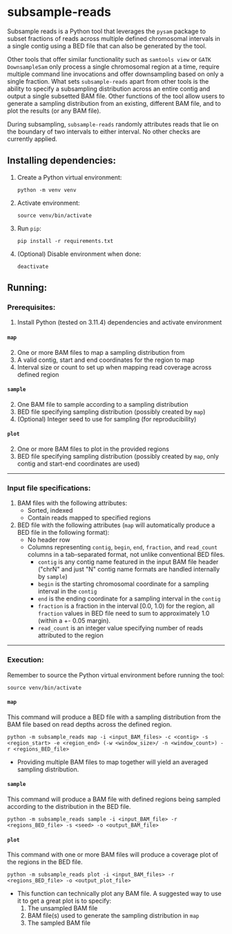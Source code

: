 # subsample-reads
Subsample reads is a Python tool that leverages the `pysam` package to subset fractions of reads across multiple defined chromosomal intervals in a single contig using a BED file that can also be generated by the tool.

Other tools that offer similar functionality such as `samtools view` or `GATK DownsampleSam` only process a single chromosomal region at a time, require multiple command line invocations and offer downsampling based on only a single fraction. What sets `subsample-reads` apart from other tools is the ability to specify a subsampling distribution across an entire contig and output a single subsetted BAM file. Other functions of the tool allow users to generate a sampling distribution from an existing, different BAM file, and to plot the results (or any BAM file).

During subsampling, `subsample-reads` randomly attributes reads that lie on the boundary of two intervals to either interval. No other checks are currently applied.

## Installing dependencies:
1. Create a Python virtual environment:
    
    `python -m venv venv`
1. Activate environment:
    
    `source venv/bin/activate`
1. Run `pip`:

    `pip install -r requirements.txt`
1. (Optional) Disable environment when done:

    `deactivate`

## Running:

### Prerequisites:

1. Install Python (tested on 3.11.4) dependencies and activate environment

#### `map`
2. One or more BAM files to map a sampling distribution from
3. A valid contig, start and end coordinates for the region to map
4. Interval size or count to set up when mapping read coverage across defined region

#### `sample`
2. One BAM file to sample according to a sampling distribution
3. BED file specifying sampling distribution (possibly created by `map`)
4. (Optional) Integer seed to use for sampling (for reproducibility)

#### `plot`
2. One or more BAM files to plot in the provided regions
3. BED file specifying sampling distribution (possibly created by `map`, only contig and start-end coordinates are used)

---

### Input file specifications:

1. BAM files with the following attributes:
    * Sorted, indexed
    * Contain reads mapped to specified regions
2. BED file with the following attributes (`map` will automatically produce a BED file in the following format):
    * No header row
    * Columns representing `contig`, `begin`, `end`, `fraction`, and `read_count` columns in a tab-separated format, not unlike conventional BED files. 
        - `contig` is any contig name featured in the input BAM file header ("chrN" and just "N" contig name formats are handled internally by `sample`)
        - `begin` is the starting chromosomal coordinate for a sampling interval in the `contig`
        - `end` is the ending coordinate for a sampling interval in the `contig`
        - `fraction` is a fraction in the interval [0.0, 1.0) for the region, all `fraction` values in BED file need to sum to approximately 1.0 (within a +- 0.05 margin).
        - `read_count` is an integer value specifying number of reads attributed to the region

---

### Execution:

Remember to source the Python virtual environment before running the tool:
```{python}
source venv/bin/activate
```

#### `map`
This command will produce a BED file with a sampling distribution from the BAM file based on read depths across the defined region.
```{python}
python -m subsample_reads map -i <input_BAM_files> -c <contig> -s <region_start> -e <region_end> (-w <window_size>/ -n <window_count>) -r <regions_BED_file>
```
- Providing multiple BAM files to map together will yield an averaged sampling distribution.

#### `sample`
This command will produce a BAM file with defined regions being sampled according to the distribution in the BED file.
```{python}
python -m subsample_reads sample -i <input_BAM_file> -r <regions_BED_file> -s <seed> -o <output_BAM_file>
```

#### `plot`
This command with one or more BAM files will produce a coverage plot of the regions in the BED file.
```{python}
python -m subsample_reads plot -i <input_BAM_files> -r <regions_BED_file> -o <output_plot_file>
```
- This function can technically plot any BAM file. A suggested way to use it to get a great plot is to specify:
    1. The unsampled BAM file
    2. BAM file(s) used to generate the sampling distribution in `map`
    3. The sampled BAM file
